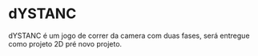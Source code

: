 # dYSTANC
dYSTANC é um jogo de correr da camera com duas fases, será entregue como projeto 2D pré novo projeto.
